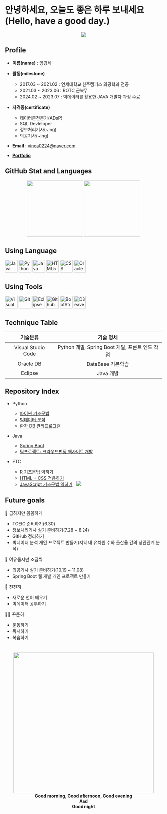 # 안녕하세요, 오늘도 좋은 하루 보내세요(Hello, have a good day.)
<p align='center'>
  <a href="https://github.com/vinca0224">
    <img src="https://capsule-render.vercel.app/api?type=waving&height=450&color=gradient&text=Good%20morning-nl-%20Good%20afternoon-nl-Good%20evening%20-nl-Good%20night&section=header&reversal=false&textBg=false&fontSize=48&animation=twinkling"/>
  </a>
</p>

## Profile
- <b>이름(name)</b> : 임경세
- <b>활동(milestone)</b>
  - 2017.03 ~ 2021.02 : 연세대학교 원주캠퍼스 의공학과 전공
  - 2021.03 ~ 2023.06 : ROTC 군복무 
  - 2024.02 ~ 2023.07 : 빅데이터를 활용한 JAVA 개발자 과정 수료
    
- <b>자격증(certificate)</b>
  - 데이터준전문가(ADsP)
  - SQL Devleloper
  - 정보처리기사(~ing)
  - 의공기사(~ing)

- <b>Email</b> : vinca0224@naver.com

- <b>[Portfolio](https://docs.google.com/presentation/d/1vIXNGO_Eqp-dk38_4TlsokMv4juPwSTD/edit?usp=drive_link&ouid=108795799488547815417&rtpof=true&sd=true)</b>

## GitHub Stat and Languages
<p align='center'>
    <img height="180" src="https://github-readme-stats.vercel.app/api?username=vinca0224&theme=onelight&show_icons=true"/>
    <img height="180" src="https://github-readme-stats.vercel.app/api/top-langs/?username=vinca0224&theme=onelight&layout=compact"/>
</p>

## Using Language
<p align='left'>
  <img height="40" src="https://img.icons8.com/?size=100&id=GPfHz0SM85FX&format=png&color=000000" title="Java">
  <img height="40" src="https://img.icons8.com/?size=100&id=13441&format=png&color=000000" title="Python">
  <img height="40" src="https://img.icons8.com/?size=100&id=108784&format=png&color=000000" title="Java Scrpipt">
  <img height="40" src="https://img.icons8.com/?size=100&id=20909&format=png&color=000000" title="HTML5">
  <img height="40" src="https://img.icons8.com/?size=100&id=YjeKwnSQIBUq&format=png&color=000000" title="CSS">
  <img height="40" src="https://img.icons8.com/?size=100&id=8ljTDYUEydbJ&format=png&color=000000" title="Oracle DB">
</p>

## Using Tools
<p align='left'>
  <img height="40" src="https://img.icons8.com/?size=100&id=9OGIyU8hrxW5&format=png&color=000000" title="Visual Studio Code">
  <img height="40" src="https://img.icons8.com/?size=100&id=20906&format=png&color=000000" title="Git">
  <img height="40" src="https://img.icons8.com/?size=100&id=rPAHs7H1vriV&format=png&color=000000" title="Eclipse">
  <img height="40" src="https://img.icons8.com/?size=100&id=v551nqGeHhGn&format=png&color=000000" title="Github Desktop">
  <img height="40" src="https://img.icons8.com/?size=100&id=PndQWK6M1Hjo&format=png&color=000000" title="BootStrap">
  <img height="40" src="https://img.icons8.com/?size=100&id=kjaF4LlvyR6g&format=png&color=000000" title="DBeaver">
</p>

## Technique Table
| 기술분류 | 기술 명세 |
|:--:|:--:|
|Visual Studio Code|Python 개발, Spring Boot 개발, 프론트 엔드 작업|
|Oracle DB|DataBase 기본학습|
|Eclipse|Java 개발|

 <!-- 배지: &nbsp; <img src="https://img.shields.io/badge/work_in_progress-yellow"> -->
## Repository Index
- Python
  - [파이썬 기초문법](https://github.com/vinca0224/JavaBigData2024)
  - [빅데이터 분석](https://github.com/vinca0224/bigdata-analysis-2024)
  - [환자 DB 관리프로그램](https://github.com/vinca0224/InpatientProgram)

- Java
  - [Spring Boot](https://github.com/vinca0224/Springboot-2024)
  - [팀프로젝트: 크라우드펀딩 웹사이트 개발](https://github.com/PUK-Java/PUK-Groupware)
    
- ETC
  - [R 기초문법 익히기](https://github.com/vinca0224/RStudy)
  - [HTML + CSS 적용하기](https://github.com/vinca0224/HTML)
  - [JavaScript 기초문법 익히기](https://github.com/vinca0224/JS) &nbsp; <img src="https://img.shields.io/badge/work_in_progress-yellow">


## Future goals
🚨 급하지만 꼼꼼하게
  - TOEIC 준비하기(6.30) 
  - 정보처리기사 실기 준비하기(7.28 ~ 8.24)
  - GitHub 정리하기
  - 빅데이터 분석 개인 프로젝트 만들기(지역 내 유치원 수와 출산율 간의 상관관계 분석)
  
🎯 여유롭지만 조금씩
  - 의공기사 실기 준비하기(10.19 ~ 11.08)
  - Spring Boot 웹 개발 개인 프로젝트 만들기
  
📖 천천히
  - 새로운 언어 배우기
  - 빅데이터 공부하기

🏃‍♂️ 꾸준히
  - 운동하기
  - 독서하기
  - 복습하기
#
<p align='center'>
  <img src="https://i.giphy.com/media/v1.Y2lkPTc5MGI3NjExa3RtdmdlNzZyOGhka2FhYmNibmpubnpiOWRqbXplaHQzcTV6dTZvMCZlcD12MV9pbnRlcm5hbF9naWZfYnlfaWQmY3Q9Zw/uWMwQYgYVHVGU/giphy.gif" margin-top=100 height=450/><br>
  <b>Good morning, Good afternoon, Good evening<br> And<br> Good night</b>
</p>


